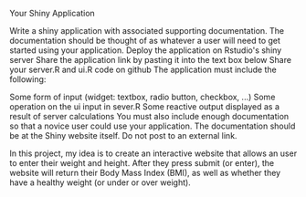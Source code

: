 Your Shiny Application

Write a shiny application with associated supporting documentation. 
The documentation should be thought of as whatever a user will need to get started using your application.
Deploy the application on Rstudio's shiny server
Share the application link by pasting it into the text box below
Share your server.R and ui.R code on github
The application must include the following:

Some form of input (widget: textbox, radio button, checkbox, ...)
Some operation on the ui input in sever.R
Some reactive output displayed as a result of server calculations
You must also include enough documentation so that a novice user could use your application.
The documentation should be at the Shiny website itself. Do not post to an external link.

In this project, my idea is to create an interactive website that allows 
an user to enter their weight and height. After they press submit (or enter), 
the website will return their Body Mass Index (BMI), as well as whether they 
have a healthy weight (or under or over weight).
